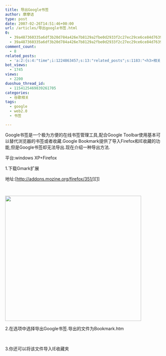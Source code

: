 ```yaml
---
title: 导出Google书签
author: 摩摩诘
type: post
date: 2007-02-26T14:51:46+00:00
url: /articles/导出google书签.html
0:
  - 39a487360335a6df3b20d784a426e7b8129a2fbe0d2933f2c27ec29ce6ce84d76396566277078c60aada0d377c17bfa4
  - 39a487360335a6df3b20d784a426e7b8129a2fbe0d2933f2c27ec29ce6ce84d76396566277078c60aada0d377c17bfa4
comment_count:
  - 8
related_posts:
  - 'a:2:{s:4:"time";i:1224863457;s:13:"related_posts";s:1183:"<h3>相关日志</h3><ul class="related_post"><li><a href="http://www.digglife.cn/articles/google-notebook-adds-lables.html" title="Google Notebook新增标签支持">Google Notebook新增标签支持</a></li><li><a href="http://www.digglife.cn/articles/google-shared-stuff.html" title="Google Shared Stuff,没什么特别">Google Shared Stuff,没什么特别</a></li><li><a href="http://www.digglife.cn/articles/qq-bookmark-is-awesome.html" title="QQ书签实在太猛了">QQ书签实在太猛了</a></li><li><a href="http://www.digglife.cn/articles/adsense-for-feed-review.html" title="Google AdSense的Feed广告">Google AdSense的Feed广告</a></li><li><a href="http://www.digglife.cn/articles/google-maps-japan-street-view.html" title="Google地图日本版加入街景(Street View)功能">Google地图日本版加入街景(Street View)功能</a></li><li><a href="http://www.digglife.cn/articles/knol-open.html" title="Google的维基百科Knol正式开放">Google的维基百科Knol正式开放</a></li><li><a href="http://www.digglife.cn/articles/google-docs-templates.html" title="使用开放的模板创建Google文件">使用开放的模板创建Google文件</a></li></ul>";}'
bot_views:
  - 1745
views:
  - 2200
duoshuo_thread_id:
  - 1154125469839261705
categories:
  - 谷歌相关
tags:
  - google
  - web2.0
  - 书签

---
```

Google书签是一个极为方便的在线书签管理工具,配合Google Toolbar使用基本可以替代浏览器的书签或者收藏.Google Bookmark提供了导入Firefox和IE收藏的功能,但是Google书签却无法导出.现在介绍一种导出方法.

平台:windows XP+Firefox

1.下载Gmark扩展

地址:[http://addons.mozine.org/firefox/351/][1]

&nbsp;

<a href="http://javabeta.yo2.cn/wp-content/uploads/3/379/2007/02/WindowsLiveWriter/Google_1417F/gmark%5B10%5D.jpg" atomicselection="true"><img style="border-right: 0px; border-top: 0px; border-left: 0px; border-bottom: 0px" height="404" src="http://digglife.qiniudn.com/qiniu/15/image/99500d39738b415ac2a1a9905fab98db.jpg" width="440" border="0" /></a> 

2.在选项中选择导出Google书签.导出的文件为Bookmark.htm

&nbsp;

3.你还可以将该文件导入IE收藏夹

 [1]: http://addons.mozine.org/firefox/351/ "http://addons.mozine.org/firefox/351/"